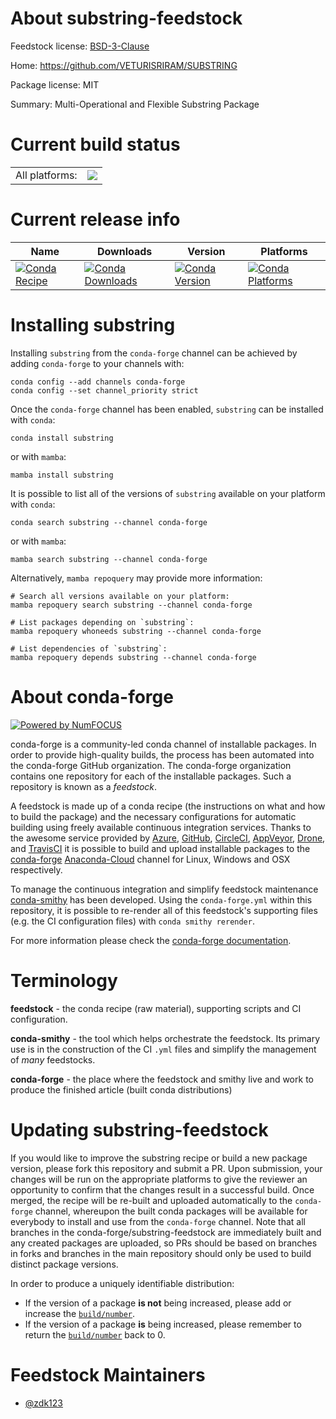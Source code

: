 About substring-feedstock
=========================

Feedstock license: [BSD-3-Clause](https://github.com/conda-forge/substring-feedstock/blob/main/LICENSE.txt)

Home: https://github.com/VETURISRIRAM/SUBSTRING

Package license: MIT

Summary: Multi-Operational and Flexible Substring Package

Current build status
====================


<table><tr><td>All platforms:</td>
    <td>
      <a href="https://dev.azure.com/conda-forge/feedstock-builds/_build/latest?definitionId=19790&branchName=main">
        <img src="https://dev.azure.com/conda-forge/feedstock-builds/_apis/build/status/substring-feedstock?branchName=main">
      </a>
    </td>
  </tr>
</table>

Current release info
====================

| Name | Downloads | Version | Platforms |
| --- | --- | --- | --- |
| [![Conda Recipe](https://img.shields.io/badge/recipe-substring-green.svg)](https://anaconda.org/conda-forge/substring) | [![Conda Downloads](https://img.shields.io/conda/dn/conda-forge/substring.svg)](https://anaconda.org/conda-forge/substring) | [![Conda Version](https://img.shields.io/conda/vn/conda-forge/substring.svg)](https://anaconda.org/conda-forge/substring) | [![Conda Platforms](https://img.shields.io/conda/pn/conda-forge/substring.svg)](https://anaconda.org/conda-forge/substring) |

Installing substring
====================

Installing `substring` from the `conda-forge` channel can be achieved by adding `conda-forge` to your channels with:

```
conda config --add channels conda-forge
conda config --set channel_priority strict
```

Once the `conda-forge` channel has been enabled, `substring` can be installed with `conda`:

```
conda install substring
```

or with `mamba`:

```
mamba install substring
```

It is possible to list all of the versions of `substring` available on your platform with `conda`:

```
conda search substring --channel conda-forge
```

or with `mamba`:

```
mamba search substring --channel conda-forge
```

Alternatively, `mamba repoquery` may provide more information:

```
# Search all versions available on your platform:
mamba repoquery search substring --channel conda-forge

# List packages depending on `substring`:
mamba repoquery whoneeds substring --channel conda-forge

# List dependencies of `substring`:
mamba repoquery depends substring --channel conda-forge
```


About conda-forge
=================

[![Powered by
NumFOCUS](https://img.shields.io/badge/powered%20by-NumFOCUS-orange.svg?style=flat&colorA=E1523D&colorB=007D8A)](https://numfocus.org)

conda-forge is a community-led conda channel of installable packages.
In order to provide high-quality builds, the process has been automated into the
conda-forge GitHub organization. The conda-forge organization contains one repository
for each of the installable packages. Such a repository is known as a *feedstock*.

A feedstock is made up of a conda recipe (the instructions on what and how to build
the package) and the necessary configurations for automatic building using freely
available continuous integration services. Thanks to the awesome service provided by
[Azure](https://azure.microsoft.com/en-us/services/devops/), [GitHub](https://github.com/),
[CircleCI](https://circleci.com/), [AppVeyor](https://www.appveyor.com/),
[Drone](https://cloud.drone.io/welcome), and [TravisCI](https://travis-ci.com/)
it is possible to build and upload installable packages to the
[conda-forge](https://anaconda.org/conda-forge) [Anaconda-Cloud](https://anaconda.org/)
channel for Linux, Windows and OSX respectively.

To manage the continuous integration and simplify feedstock maintenance
[conda-smithy](https://github.com/conda-forge/conda-smithy) has been developed.
Using the ``conda-forge.yml`` within this repository, it is possible to re-render all of
this feedstock's supporting files (e.g. the CI configuration files) with ``conda smithy rerender``.

For more information please check the [conda-forge documentation](https://conda-forge.org/docs/).

Terminology
===========

**feedstock** - the conda recipe (raw material), supporting scripts and CI configuration.

**conda-smithy** - the tool which helps orchestrate the feedstock.
                   Its primary use is in the construction of the CI ``.yml`` files
                   and simplify the management of *many* feedstocks.

**conda-forge** - the place where the feedstock and smithy live and work to
                  produce the finished article (built conda distributions)


Updating substring-feedstock
============================

If you would like to improve the substring recipe or build a new
package version, please fork this repository and submit a PR. Upon submission,
your changes will be run on the appropriate platforms to give the reviewer an
opportunity to confirm that the changes result in a successful build. Once
merged, the recipe will be re-built and uploaded automatically to the
`conda-forge` channel, whereupon the built conda packages will be available for
everybody to install and use from the `conda-forge` channel.
Note that all branches in the conda-forge/substring-feedstock are
immediately built and any created packages are uploaded, so PRs should be based
on branches in forks and branches in the main repository should only be used to
build distinct package versions.

In order to produce a uniquely identifiable distribution:
 * If the version of a package **is not** being increased, please add or increase
   the [``build/number``](https://docs.conda.io/projects/conda-build/en/latest/resources/define-metadata.html#build-number-and-string).
 * If the version of a package **is** being increased, please remember to return
   the [``build/number``](https://docs.conda.io/projects/conda-build/en/latest/resources/define-metadata.html#build-number-and-string)
   back to 0.

Feedstock Maintainers
=====================

* [@zdk123](https://github.com/zdk123/)

